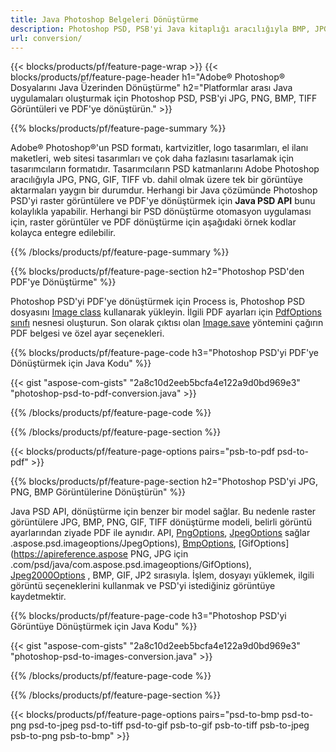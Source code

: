 ```yaml
---
title: Java Photoshop Belgeleri Dönüştürme
description: Photoshop PSD, PSB'yi Java kitaplığı aracılığıyla BMP, JPG, PNG, TIFF ve PDF dahil olmak üzere Görüntülere dönüştürün.
url: conversion/
---
```


{{< blocks/products/pf/feature-page-wrap >}}
{{< blocks/products/pf/feature-page-header h1="Adobe® Photoshop® Dosyalarını Java Üzerinden Dönüştürme" h2="Platformlar arası Java uygulamaları oluşturmak için Photoshop PSD, PSB'yi JPG, PNG, BMP, TIFF Görüntüleri ve PDF'ye dönüştürün." >}}

{{% blocks/products/pf/feature-page-summary %}}

Adobe® Photoshop®'un PSD formatı, kartvizitler, logo tasarımları, el ilanı maketleri, web sitesi tasarımları ve çok daha fazlasını tasarlamak için tasarımcıların formatıdır. Tasarımcıların PSD katmanlarını Adobe Photoshop aracılığıyla JPG, PNG, GIF, TIFF vb. dahil olmak üzere tek bir görüntüye aktarmaları yaygın bir durumdur. Herhangi bir Java çözümünde Photoshop PSD'yi raster görüntülere ve PDF'ye dönüştürmek için **Java PSD API** bunu kolaylıkla yapabilir. Herhangi bir PSD dönüştürme otomasyon uygulaması için, raster görüntüler ve PDF dönüştürme için aşağıdaki örnek kodlar kolayca entegre edilebilir.

{{% /blocks/products/pf/feature-page-summary %}}

{{% blocks/products/pf/feature-page-section h2="Photoshop PSD'den PDF'ye Dönüştürme" %}}

Photoshop PSD'yi PDF'ye dönüştürmek için Process is, Photoshop PSD dosyasını [Image class](https://apireference.aspose.com/psd/java/com.aspose.psd/Image) kullanarak yükleyin. İlgili PDF ayarları için [PdfOptions sınıfı](https://apireference.aspose.com/psd/java/com.aspose.psd.imageoptions/PdfOptions) nesnesi oluşturun. Son olarak çıktısı olan [Image.save](https://apireference.aspose.com/psd/java/com.aspose.psd/Image#save-java.lang.String-com.aspose.psd.ImageOptionsBase-) yöntemini çağırın PDF belgesi ve özel ayar seçenekleri.

{{% blocks/products/pf/feature-page-code h3="Photoshop PSD'yi PDF'ye Dönüştürmek için Java Kodu" %}}

{{< gist "aspose-com-gists" "2a8c10d2eeb5bcfa4e122a9d0bd969e3" "photoshop-psd-to-pdf-conversion.java" >}}

{{% /blocks/products/pf/feature-page-code %}}

{{% /blocks/products/pf/feature-page-section %}}

{{< blocks/products/pf/feature-page-options pairs="psb-to-pdf psd-to-pdf" >}}

{{% blocks/products/pf/feature-page-section h2="Photoshop PSD'yi JPG, PNG, BMP Görüntülerine Dönüştürün" %}}

Java PSD API, dönüştürme için benzer bir model sağlar. Bu nedenle raster görüntülere JPG, BMP, PNG, GIF, TIFF dönüştürme modeli, belirli görüntü ayarlarından ziyade PDF ile aynıdır. API, [PngOptions](https://apireference.aspose.com/psd/java/com.aspose.psd.imageoptions/PngOptions), [JpegOptions](https://apireference.aspose.com/psd/java/com) sağlar .aspose.psd.imageoptions/JpegOptions), [BmpOptions](https://apireference.aspose.com/psd/java/com.aspose.psd.imageoptions/BmpOptions), [GifOptions](https://apireference.aspose PNG, JPG için .com/psd/java/com.aspose.psd.imageoptions/GifOptions), [Jpeg2000Options](https://apireference.aspose.com/psd/java/com.aspose.psd.imageoptions/Jpeg2000Options) , BMP, GIF, JP2 sırasıyla. İşlem, dosyayı yüklemek, ilgili görüntü seçeneklerini kullanmak ve PSD'yi istediğiniz görüntüye kaydetmektir.

{{% blocks/products/pf/feature-page-code h3="Photoshop PSD'yi Görüntüye Dönüştürmek için Java Kodu" %}}

{{< gist "aspose-com-gists" "2a8c10d2eeb5bcfa4e122a9d0bd969e3" "photoshop-psd-to-images-conversion.java" >}}

{{% /blocks/products/pf/feature-page-code %}}

{{% /blocks/products/pf/feature-page-section %}}

{{< blocks/products/pf/feature-page-options pairs="psd-to-bmp psd-to-png psd-to-jpeg psd-to-tiff psd-to-gif psb-to-gif psb-to-tiff psb-to-jpeg psb-to-png psb-to-bmp" >}}
